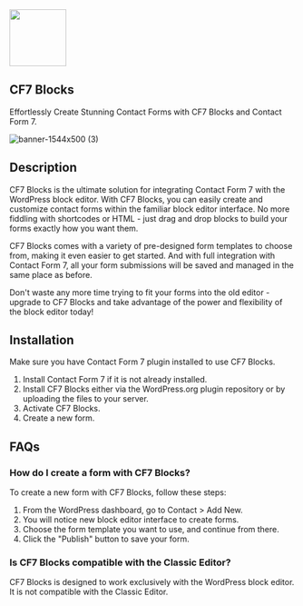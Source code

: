 <img src="https://user-images.githubusercontent.com/48084051/208908433-37ba7564-8be4-4dd8-96f2-284f0bf45500.svg" width="100" height="100" />

## CF7 Blocks

Effortlessly Create Stunning Contact Forms with CF7 Blocks and Contact Form 7. 

![banner-1544x500 (3)](https://user-images.githubusercontent.com/48084051/208907433-f45dc0e9-2db8-4971-8290-be605ce1e74c.png)

## Description

CF7 Blocks is the ultimate solution for integrating Contact Form 7 with the WordPress block editor. With CF7 Blocks, you can easily create and customize contact forms within the familiar block editor interface. No more fiddling with shortcodes or HTML - just drag and drop blocks to build your forms exactly how you want them.

CF7 Blocks comes with a variety of pre-designed form templates to choose from, making it even easier to get started. And with full integration with Contact Form 7, all your form submissions will be saved and managed in the same place as before.

Don't waste any more time trying to fit your forms into the old editor - upgrade to CF7 Blocks and take advantage of the power and flexibility of the block editor today!

## Installation

Make sure you have Contact Form 7 plugin installed to use CF7 Blocks.

1. Install Contact Form 7 if it is not already installed.
2. Install CF7 Blocks either via the WordPress.org plugin repository or by uploading the files to your server.
3. Activate CF7 Blocks.
4. Create a new form.

## FAQs

### How do I create a form with CF7 Blocks?

To create a new form with CF7 Blocks, follow these steps:

1. From the WordPress dashboard, go to Contact > Add New.
2. You will notice new block editor interface to create forms.
3. Choose the form template you want to use, and continue from there.
6. Click the "Publish" button to save your form.

### Is CF7 Blocks compatible with the Classic Editor?

CF7 Blocks is designed to work exclusively with the WordPress block editor. It is not compatible with the Classic Editor.
